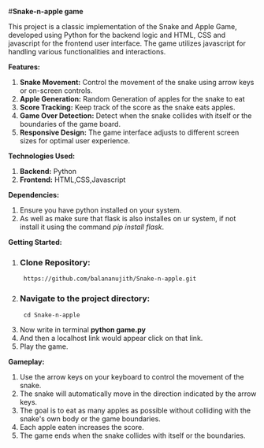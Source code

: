 #**Snake-n-apple game**

This project is a classic implementation of the Snake and Apple Game, developed using Python for the backend logic and HTML, CSS and javascript for the frontend user interface. The game utilizes javascript for handling various functionalities and interactions.

**Features:**
  1) **Snake Movement:** Control the movement of the snake using arrow keys or on-screen controls.
  2) **Apple Generation:** Random Generation of apples for the snake to eat
  3) **Score Tracking:** Keep track of the score as the snake eats apples.
  4) **Game Over Detection:** Detect when the snake collides with itself or the boundaries of the game board.
  5) **Responsive Design:** The game interface adjusts to different screen sizes for optimal user experience.

**Technologies Used:**
  1) **Backend:** Python
  2) **Frontend:** HTML,CSS,Javascript

**Dependencies:**
  1) Ensure you have python installed on your system.
  2) As well as make sure that flask is also installes on ur system, if not install it using the command *pip install flask*.

**Getting Started:**
  1) ### Clone Repository:
          https://github.com/balananujith/Snake-n-apple.git
  2) ### Navigate to the project directory:
          cd Snake-n-apple
  3) Now write in terminal **python game.py**
  4) And then a localhost link would appear click on that link.
  5) Play the game.

**Gameplay:**
  1) Use the arrow keys on your keyboard to control the movement of the snake.
  2) The snake will automatically move in the direction indicated by the arrow keys.
  3) The goal is to eat as many apples as possible without colliding with the snake's own body or the game boundaries.
  4) Each apple eaten increases the score.
  5) The game ends when the snake collides with itself or the boundaries.


     
